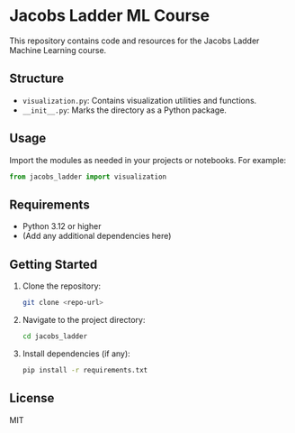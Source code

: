 # Jacobs Ladder ML Course

This repository contains code and resources for the Jacobs Ladder Machine Learning course.

## Structure
- `visualization.py`: Contains visualization utilities and functions.
- `__init__.py`: Marks the directory as a Python package.

## Usage
Import the modules as needed in your projects or notebooks. For example:

```python
from jacobs_ladder import visualization
```

## Requirements
- Python 3.12 or higher
- (Add any additional dependencies here)

## Getting Started
1. Clone the repository:
   ```zsh
   git clone <repo-url>
   ```
2. Navigate to the project directory:
   ```zsh
   cd jacobs_ladder
   ```
3. Install dependencies (if any):
   ```zsh
   pip install -r requirements.txt
   ```

## License
MIT
